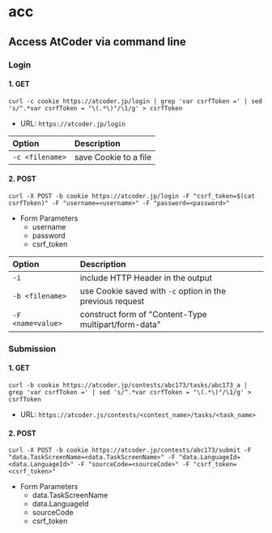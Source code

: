 # acc

## Access AtCoder via command line

### Login

#### 1. GET

```shell script
curl -c cookie https://atcoder.jp/login | grep 'var csrfToken =' | sed 's/^.*var csrfToken = "\(.*\)"/\1/g' > csrfToken
```

- URL: `https://atcoder.jp/login`

| Option          | Description           |
| :-------------- | :-------------------- |
| `-c <filename>` | save Cookie to a file |

#### 2. POST

```shell script
curl -X POST -b cookie https://atcoder.jp/login -F "csrf_token=$(cat csrfToken)" -F "username=<username>" -F "password=<password>"
```

- Form Parameters
  - username
  - password
  - csrf_token

| Option            | Description                                               |
| :---------------- | :-------------------------------------------------------- |
| `-i`              | include HTTP Header in the output                         |
| `-b <filename>`   | use Cookie saved with `-c` option in the previous request |
| `-F <name=value>` | construct form of "Content-Type multipart/form-data"      |

### Submission

#### 1. GET

```shell script
curl -b cookie https://atcoder.jp/contests/abc173/tasks/abc173_a | grep 'var csrfToken =' | sed 's/^.*var csrfToken = "\(.*\)"/\1/g' > csrfToken
```

- URL: `https://atcoder.js/contests/<contest_name>/tasks/<task_name>`

#### 2. POST

```shell script
curl -X POST -b cookie https://atcoder.jp/contests/abc173/submit -F "data.TaskScreenName=<data.TaskScreenName>" -F "data.LanguageId=<data.LanguageId>" -F "sourceCode=<sourceCode>" -F "csrf_token=<csrf_token>"
```

- Form Parameters
  - data.TaskScreenName
  - data.LanguageId
  - sourceCode
  - csrf_token
